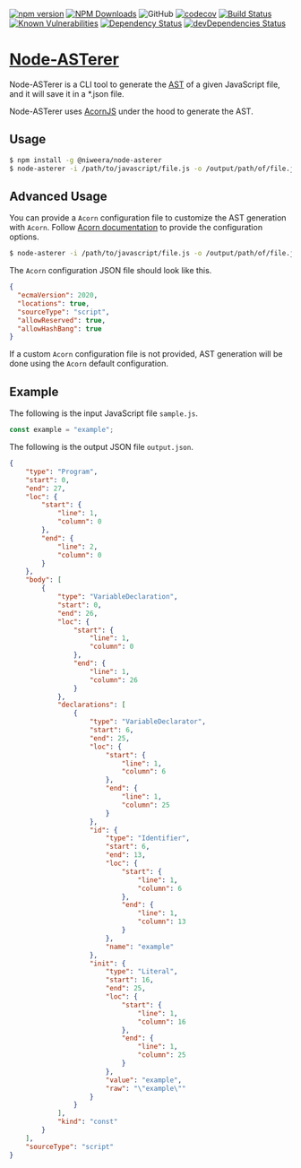[![npm version](https://badge.fury.io/js/%40niweera%2Fnode-asterer.svg)](https://badge.fury.io/js/%40niweera%2Fnode-asterer)
[![NPM Downloads](https://img.shields.io/npm/dt/@niweera/node-asterer)](https://www.npmjs.com/package/@niweera/node-asterer)
![GitHub](https://img.shields.io/github/license/Niweera/node-asterer)
[![codecov](https://codecov.io/gh/Niweera/node-asterer/branch/main/graph/badge.svg?token=1NQCW1J9UK)](https://codecov.io/gh/Niweera/node-asterer)
[![Build Status](https://travis-ci.com/Niweera/node-asterer.svg?branch=main)](https://travis-ci.com/Niweera/node-asterer)
[![Known Vulnerabilities](https://snyk.io/test/github/Niweera/node-asterer/badge.svg?targetFile=package.json)](https://snyk.io/test/github/Niweera/node-asterer?targetFile=package.json)
[![Dependency Status](https://david-dm.org/Niweera/node-asterer.svg)](https://david-dm.org/Niweera/node-asterer)
[![devDependencies Status](https://david-dm.org/Niweera/node-asterer/dev-status.svg)](https://david-dm.org/Niweera/node-asterer?type=dev)

# [Node-ASTerer](https://www.npmjs.com/package/@niweera/node-asterer)

Node-ASTerer is a CLI tool to generate the [AST](https://www.digitalocean.com/community/tutorials/js-traversing-ast) of a given JavaScript file, and it will save it in a *.json file.

Node-ASTerer uses [AcornJS](https://github.com/acornjs/acorn) under the hood to generate the AST.

## Usage

```bash
$ npm install -g @niweera/node-asterer
$ node-asterer -i /path/to/javascript/file.js -o /output/path/of/file.json
```
## Advanced Usage 

You can provide a `Acorn` configuration file to customize the AST generation with `Acorn`. 
Follow [Acorn documentation](https://www.npmjs.com/package/acorn#interface) to provide the configuration options.

```bash
$ node-asterer -i /path/to/javascript/file.js -o /output/path/of/file.json -c /path/to/config/file.json
```

The `Acorn` configuration JSON file should look like this.

```json
{
  "ecmaVersion": 2020,
  "locations": true,
  "sourceType": "script",
  "allowReserved": true,
  "allowHashBang": true
}
```

If a custom `Acorn` configuration file is not provided, AST generation will be done using the `Acorn` default configuration.

## Example 

The following is the input JavaScript file `sample.js`.

```javascript
const example = "example";

```

The following is the output JSON file `output.json`.

```json
{
    "type": "Program",
    "start": 0,
    "end": 27,
    "loc": {
        "start": {
            "line": 1,
            "column": 0
        },
        "end": {
            "line": 2,
            "column": 0
        }
    },
    "body": [
        {
            "type": "VariableDeclaration",
            "start": 0,
            "end": 26,
            "loc": {
                "start": {
                    "line": 1,
                    "column": 0
                },
                "end": {
                    "line": 1,
                    "column": 26
                }
            },
            "declarations": [
                {
                    "type": "VariableDeclarator",
                    "start": 6,
                    "end": 25,
                    "loc": {
                        "start": {
                            "line": 1,
                            "column": 6
                        },
                        "end": {
                            "line": 1,
                            "column": 25
                        }
                    },
                    "id": {
                        "type": "Identifier",
                        "start": 6,
                        "end": 13,
                        "loc": {
                            "start": {
                                "line": 1,
                                "column": 6
                            },
                            "end": {
                                "line": 1,
                                "column": 13
                            }
                        },
                        "name": "example"
                    },
                    "init": {
                        "type": "Literal",
                        "start": 16,
                        "end": 25,
                        "loc": {
                            "start": {
                                "line": 1,
                                "column": 16
                            },
                            "end": {
                                "line": 1,
                                "column": 25
                            }
                        },
                        "value": "example",
                        "raw": "\"example\""
                    }
                }
            ],
            "kind": "const"
        }
    ],
    "sourceType": "script"
}
```
